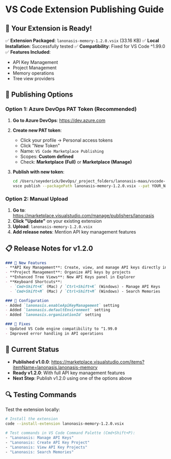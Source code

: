 # VS Code Extension Publishing Guide

## 🎯 Your Extension is Ready!

✅ **Extension Packaged**: `lanonasis-memory-1.2.0.vsix` (33.16 KB)
✅ **Local Installation**: Successfully tested
✅ **Compatibility**: Fixed for VS Code ^1.99.0
✅ **Features Included**: 
- API Key Management
- Project Management
- Memory operations
- Tree view providers

## 🔑 Publishing Options

### Option 1: Azure DevOps PAT Token (Recommended)

1. **Go to Azure DevOps**: https://dev.azure.com
2. **Create new PAT token**:
   - Click your profile → Personal access tokens
   - Click "New Token"
   - Name: `VS Code Marketplace Publishing`
   - Scopes: **Custom defined**
   - Check: **Marketplace (Full)** or **Marketplace (Manage)**

3. **Publish with new token**:
   ```bash
   cd /Users/seyederick/DevOps/_project_folders/lanonasis-maas/vscode-extension
   vsce publish --packagePath lanonasis-memory-1.2.0.vsix --pat YOUR_NEW_TOKEN
   ```

### Option 2: Manual Upload

1. **Go to**: https://marketplace.visualstudio.com/manage/publishers/lanonasis
2. **Click "Update"** on your existing extension
3. **Upload**: `lanonasis-memory-1.2.0.vsix`
4. **Add release notes**: Mention API key management features

## 📋 Release Notes for v1.2.0

```markdown
### 🚀 New Features
- **API Key Management**: Create, view, and manage API keys directly in VS Code
- **Project Management**: Organize API keys by projects
- **Enhanced Tree Views**: New API Keys panel in Explorer
- **Keyboard Shortcuts**: 
  - `Cmd+Shift+K` (Mac) / `Ctrl+Shift+K` (Windows) - Manage API Keys
  - `Cmd+Shift+M` (Mac) / `Ctrl+Shift+M` (Windows) - Search Memories

### 🔧 Configuration
- Added `lanonasis.enableApiKeyManagement` setting
- Added `lanonasis.defaultEnvironment` setting
- Added `lanonasis.organizationId` setting

### 🐛 Fixes
- Updated VS Code engine compatibility to ^1.99.0
- Improved error handling in API operations
```

## 🎯 Current Status

- **Published v1.0.0**: https://marketplace.visualstudio.com/items?itemName=lanonasis.lanonasis-memory
- **Ready v1.2.0**: With full API key management features
- **Next Step**: Publish v1.2.0 using one of the options above

## 🔍 Testing Commands

Test the extension locally:
```bash
# Install the extension
code --install-extension lanonasis-memory-1.2.0.vsix

# Test commands in VS Code Command Palette (Cmd+Shift+P):
- "Lanonasis: Manage API Keys"
- "Lanonasis: Create API Key Project"  
- "Lanonasis: View API Key Projects"
- "Lanonasis: Search Memories"
```
